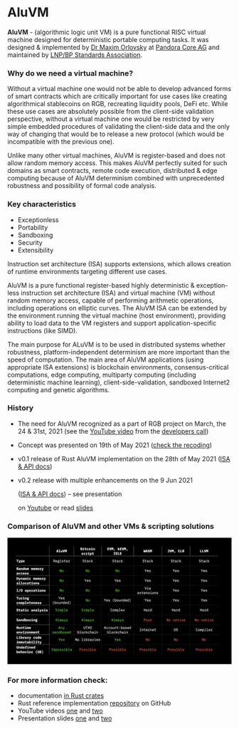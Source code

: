 # AluVM

**AluVM** - \(algorithmic logic unit VM\) is a pure functional RISC virtual machine designed for deterministic portable computing tasks. It was designed & implemented by [Dr Maxim Orlovsky](https://dr.orlovsky.ch/) at [Pandora Core AG](https://pandoracore.com/) and maintained by [LNP/BP Standards Association](https://lnp-bp.org/).

### Why do we need a virtual machine?

Without a virtual machine one would not be able to develop advanced forms of smart contracts which are critically important for use cases like creating algorithmical stablecoins on RGB, recreating liquidity pools, DeFi etc. While these use cases are absolutely possible from the client-side validation perspective, without a virtual machine one would be restricted by very simple embedded procedures of validating the client-side data and the only way of changing that would be to release a new protocol \(which would be incompatible with the previous one\).

Unlike many other virtual machines, AluVM is register-based and does not allow random memory access. This makes AluVM perfectly suited for such domains as smart contracts, remote code execution, distributed & edge computing because of AluVM determinism combined with unprecedented robustness and possibility of formal code analysis.

### Key characteristics

* Exceptionless
* Portability
* Sandboxing
* Security
* Extensibility

Instruction set architecture \(ISA\) supports extensions, which allows creation of runtime environments targeting different use cases.

AluVM is a pure functional register-based highly deterministic & exception-less instruction set architecture \(ISA\) and virtual machine \(VM\) without random memory access, capable of performing arithmetic operations, including operations on elliptic curves. The AluVM ISA can be extended by the environment running the virtual machine \(host environment\), providing ability to load data to the VM registers and support application-specific instructions \(like SIMD\).

The main purpose for ALuVM is to be used in distributed systems whether robustness, platform-independent determinism are more important than the speed of computation. The main area of AluVM applications \(using appropriate ISA extensions\) is blockchain environments, consensus-critical computations, edge computing, multiparty computing \(including deterministic machine learning\), client-side-validation, sandboxed Internet2 computing and genetic algorithms.

### History

* The need for AluVM recognized as a part of RGB project on March, the 24 & 31st, 2021 \(see the [YouTube video](https://www.youtube.com/watch?v=JmKNyOMv68I) from the [developers call](https://www.rgbfaq.com/community/developer-calls#2021-03-31)\)
* Concept was presented on 19th of May 2021 \([check the recoding](https://youtu.be/Mma0oyiVbSE)\)
* v0.1 release of Rust AluVM implementation on the 28th of May 2021 \([ISA & API docs](https://docs.rs/aluvm/0.1.0/alure/)\)
* v0.2 release with multiple enhancements on the 9 Jun 2021

  \([ISA & API docs](https://docs.rs/aluvm/0.2.1/aluvm/)\) – see presentation

  on [Youtube](https://www.youtube.com/watch?v=brfWta7XXFQ) or read [slides](https://github.com/LNP-BP/presentations/blob/master/Presentation%20slides/RGB%20VM%20%26%20scripting.pdf)

### Comparison of AluVM and other VMs & scripting solutions

![](../.gitbook/assets/comparison.png)

### For more information check:

* documentation [in Rust crates](https://docs.rs/aluvm/0.3.0/aluvm/)
* Rust reference implementation [repository](https://github.com/internet2-org/rust-aluvm) on GitHub
* YouTube videos [one](https://www.youtube.com/watch?v=brfWta7XXFQ) and [two](https://www.youtube.com/watch?v=Mma0oyiVbSE)
* Presentation slides [one](https://github.com/LNP-BP/presentations/blob/master/Presentation%20slides/AluVM.pdf) and [two](https://github.com/LNP-BP/presentations/blob/master/Presentation%20slides/RGB%20VM%20%26%20scripting.pdf)

